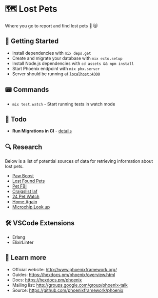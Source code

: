 # 🗺 Lost Pets

Where you go to report and find lost pets 🐶 😿

## 🌱 Getting Started

* Install dependencies with `mix deps.get`
* Create and migrate your database with `mix ecto.setup`
* Install Node.js dependencies with `cd assets && npm install`
* Start Phoenix endpoint with `mix phx.server`
* Server should be running at [`localhost:4000`](http://localhost:4000)

## 📟 Commands

* `mix test.watch` - Start running tests in watch mode

## 📝 Todo

* **Run Migrations in CI** - [details](https://github.com/bitwalker/distillery/blob/master/docs/guides/running_migrations.md)

## 🔍 Research

Below is a list of potential sources of data for retrieving information about lost pets.

* [Paw Boost](https://www.pawboost.com/)
* [Lost Found Pets](https://www.lostfoundpets.us/)
* [Pet FBI](https://petfbi.org/)
* [Craigslist laf](https://medford.craigslist.org/search/laf)
* [24 Pet Watch](https://www.24petwatch.com/)
* [Home Again](https://www.homeagain.com/lost-pet-alert.html)
* [Microchip Look up](http://www.petmicrochiplookup.org/)

## 🛠 VSCode Extensions

* Erlang
* ElixirLinter

## 💫 Learn more

  * Official website: http://www.phoenixframework.org/
  * Guides: https://hexdocs.pm/phoenix/overview.html
  * Docs: https://hexdocs.pm/phoenix
  * Mailing list: http://groups.google.com/group/phoenix-talk
  * Source: https://github.com/phoenixframework/phoenix
